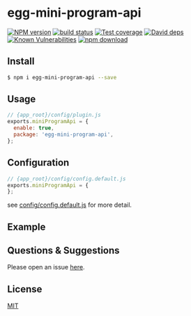 # egg-mini-program-api

[![NPM version][npm-image]][npm-url]
[![build status][travis-image]][travis-url]
[![Test coverage][codecov-image]][codecov-url]
[![David deps][david-image]][david-url]
[![Known Vulnerabilities][snyk-image]][snyk-url]
[![npm download][download-image]][download-url]

[npm-image]: https://img.shields.io/npm/v/egg-mini-program-api.svg?style=flat-square
[npm-url]: https://npmjs.org/package/egg-mini-program-api
[travis-image]: https://img.shields.io/travis/eggjs/egg-mini-program-api.svg?style=flat-square
[travis-url]: https://travis-ci.org/eggjs/egg-mini-program-api
[codecov-image]: https://img.shields.io/codecov/c/github/eggjs/egg-mini-program-api.svg?style=flat-square
[codecov-url]: https://codecov.io/github/eggjs/egg-mini-program-api?branch=master
[david-image]: https://img.shields.io/david/eggjs/egg-mini-program-api.svg?style=flat-square
[david-url]: https://david-dm.org/eggjs/egg-mini-program-api
[snyk-image]: https://snyk.io/test/npm/egg-mini-program-api/badge.svg?style=flat-square
[snyk-url]: https://snyk.io/test/npm/egg-mini-program-api
[download-image]: https://img.shields.io/npm/dm/egg-mini-program-api.svg?style=flat-square
[download-url]: https://npmjs.org/package/egg-mini-program-api

<!--
Description here.
-->

## Install

```bash
$ npm i egg-mini-program-api --save
```

## Usage

```js
// {app_root}/config/plugin.js
exports.miniProgramApi = {
  enable: true,
  package: 'egg-mini-program-api',
};
```

## Configuration

```js
// {app_root}/config/config.default.js
exports.miniProgramApi = {
};
```

see [config/config.default.js](config/config.default.js) for more detail.

## Example

<!-- example here -->

## Questions & Suggestions

Please open an issue [here](https://github.com/eggjs/egg/issues).

## License

[MIT](LICENSE)
